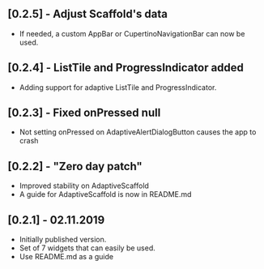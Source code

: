 ## [0.2.5] - Adjust Scaffold's data

* If needed, a custom AppBar or CupertinoNavigationBar can now be used.

## [0.2.4] - ListTile and ProgressIndicator added

* Adding support for adaptive ListTile and ProgressIndicator.

## [0.2.3] - Fixed onPressed null

* Not setting onPressed on AdaptiveAlertDialogButton causes the app to crash

## [0.2.2] - "Zero day patch"

* Improved stability on AdaptiveScaffold
* A guide for AdaptiveScaffold is now in README.md

## [0.2.1] - 02.11.2019

* Initially published version.
* Set of 7 widgets that can easily be used.
* Use README.md as a guide